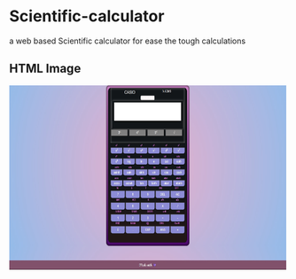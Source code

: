 # Scientific-calculator
a web based Scientific calculator for ease the tough calculations 
<html>
<body>

<h2>HTML Image</h2>
<img src="scal.jpg" alt="Calcy" width="500" height="333">

</body>
</html>


